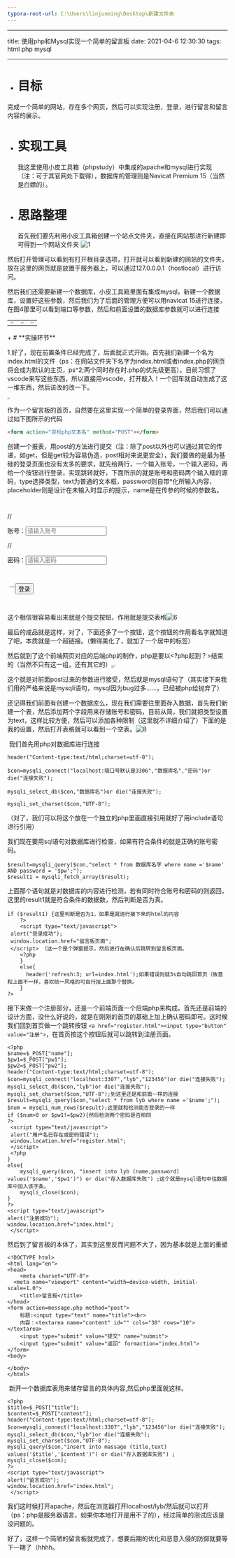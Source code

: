 ```yaml
---
typora-root-url: C:\Users\linjunming\Desktop\新建文件夹
---
```


- - -
title: 使用php和Mysql实现一个简单的留言板
date: 2021-04-6 12:30:30
tags: html php mysql 
- - -
+ # **目标**
  

完成一个简单的网站，存在多个网页，然后可以实现注册，登录，进行留言和留言内容的展示。

+ # **实现工具**

  我这里使用小皮工具箱（phpstudy）中集成的apache和mysql进行实现（注：可于其官网处下载得），数据库的管理则是Navicat Premium 15（当然是白嫖的）。

+ # **思路整理**  

  首先我们要先利用小皮工具箱创建一个站点文件夹，直接在网站那进行新建即可得到一个网站文件夹
![1](/../../../../../images/1.jpg)

然后打开管理可以看到有打开根目录选项，打开就可以看到新建的网站的文件夹，放在这里的网页就是放置于服务器上，可以通过127.0.0.0.1（hostlocal）进行访问。

​		然后我们还需要新建一个数据库，小皮工具箱里面有集成mysql，新建一个数据库，设置好这些参数，然后我们为了后面的管理方便可以用navicat 15进行连接，在图4那里可以看到端口等参数，然后和前面设置的数据库参数就可以进行连接
<table><tr>
<td><img src="/../../../../../images/2.JPG" alt="2" style="zoom:25%;" /></td>
<td><img src="/../../../../../images/3.JPG" alt="3" style="zoom:25%;" /></td>
<td><img src="/../../../../../images/4.JPG" alt="4" style="zoom:25%;" /></td>
</table></tr>
+ # **实操环节**  

  ​		1.好了，现在前置条件已经完成了，后面就正式开始。首先我们新建一个名为index.html的文件（ps：在网站文件夹下名字为index.html或者index.php的网页将会成为默认的主页，ps^2;两个同时存在时.php的优先级更高）。目前习惯了vscode来写这些东西，所以直接用vscode，打开敲入！一个回车就自动生成了这一堆东西，然后该改的改一下。

  <img src="/../../../../../images/5.JPG" alt="5" style="zoom:25%;" />

  ​		作为一个留言板的首页，自然要在这里实现一个简单的登录界面，然后我们可以通过如下图所示的代码

  ```html
  <form action="目标php文本名" method="POST"></form>
  ```

  创建一个报表，用post的方法进行提交（注：除了post以外也可以通过其它的传递，如get，但是get较为容易伪造，post相对来说更安全），我们要做的是最为基础的登录页面也没有太多的要求，就先给两行，一个输入账号，一个输入密码，再给一个按钮进行登录，实现跳转就好，下面所示的就是账号和密码两个输入框的源码，type选择类型，text为普通的文本框，password则自带*化所输入内容，placeholder则是设计在未输入时显示的提示，name是在传参的时候的参数名。
  
```
  
```
   //<p>账号：<input type="text" placeholder="请输入账号" name="name"></p>
  //<p>密码：<input type="password" placeholder="请输入密码" name="pw"></p>

```
  
```

  ​	```<input type="submit" name="submit" value="登录">
  ```


  ```

这个相信很容易看出来就是个提交按钮，作用就是提交表格![6](/../../../../../images/6.JPG)

最后的成品就是这样，对了，下面还多了一个按钮，这个按钮的作用看名字就知道了吧，本质就是一个超链接。（懒得美化了，就加了一个居中的标签）

​		然后就到了这个前端网页对应的后端php的制作，php是要以<?php起到？>结束的（当然不只有这一组，还有其它的）<img src="/../../../../../images/7.JPG" alt="7" style="zoom: 33%;" />

这个就是对前面post过来的参数进行接受，然后就是mysql语句了（其实接下来我们用的严格来说是mysqli语句，mysql因为bug过多……，已经被php给抛弃了）

​		还记得我们前面有创建一个数据库么，现在我们需要往里面存入数据，首先我们新建一个表，然后添加两个字段用来存储账号和密码，目前从简，我们就把类型设置为text，这样比较方便，然后可以添加各种限制（这里就不详细介绍了）下面的是我的设置，然后打开表格就可以看到一个空表。![8](/../../../../../images/8.JPG)

​			我们首先用php对数据库进行连接

```
header("Content-type:text/html;charset=utf-8");

$con=mysqli_connect("localhost:端口号默认是3306","数据库名","密码")or die("连接失败");

mysqli_select_db($con,"数据库名")or die("连接失败");

mysqli_set_charset($con,"UTF-8");
```

（对了，我们可以将这个放在一个独立的php里面直接引用就好了用include语句进行引用）

​		我们现在要用sql语句对数据库进行检查，如果有符合条件的就是正确的账号密码。
```
$result=mysqli_query($con,"select * from 数据库名字 where name ='$name' AND password = '$pw';"); 
$result1 = mysqli_fetch_array($result);
```

上面那个语句就是对数据库的内容进行检测，若有同时符合账号和密码的则返回，这里的result1就是符合条件的数据数，然后判断是否为真。
```
if ($result1) {这里判断是否为1，如果是就进行接下来的html的内容
    ?>
    <script type="text/javascript"> 
 alert("登录成功"); 
 window.location.href="留言板页面"; 
 </script> （这一个是个弹窗提示，然后进行在确认后跳转到留言板页面。
    <?php
    }
    else{
      header('refresh:3; url=index.html');如果错误则就3s自动跳回首页（故意和上面不一样，喜欢统一风格的可自行按上面那个替换。
    }
?>
```

​		接下来做一个注册部分，还是一个前端页面一个后端php来构成。首先还是前端的设计方面，没什么好说的，就是在刚刚的首页的基础上加上确认密码即可。这时候我们回到首页做一个跳转按钮 `<a href="register.html"><input type="button" value="注册">`，在首页按这个按钮后就可以跳转到注册页面。

```
<?php
$name=$_POST["name"];
$pw1=$_POST["pw1"];
$pw2=$_POST["pw2"];
header("Content-type:text/html;charset=utf-8");
$con=mysqli_connect("localhost:3307","lyb","123456")or die("连接失败");
mysqli_select_db($con,"lyb")or die("连接失败");
mysqli_set_charset($con,"UTF-8");到这里还是和前面一样的连接
$result=mysqli_query($con,"select * from lyb where name ='$name';"); 
$num = mysqli_num_rows($result);这里就和检测能否登录的一样
if ($num>0 or $pw1!=$pw2){然后检测两个密码是否相同
?> 
 <script type="text/javascript"> 
 alert("用户名已存在或密码错误"); 
 window.location.href="register.html"; 
 </script> 
 <?php 
} 
else{
    mysqli_query($con, "insert into lyb (name,password) values('$name','$pw1')") or die("存入数据库失败") ;这个就是mysql语句中往数据库中加入该字条。
    mysqli_close($con);
}
?> 
<script type="text/javascript"> 
alert("注册成功"); 
window.location.href="index.html"; 
 </script> 

```

​		然后到了留言板的本体了，其实到这里反而问题不大了，因为基本就是上面的重塑

```
<!DOCTYPE html>
<html lang="en">
<head>
    <meta charset="UTF-8">
  <meta name="viewport" content="width=device-width, initial-scale=1.0">
    <title>留言板</title>
</head>
<form action=message.php method="post">
    标题:<input type="text" name="title"><br>
    内容：<textarea name="content" id="" cols="30" rows="10"></textarea>
    <input type="submit" value="提交" name="submit">
    <input type="submit" value="返回" formaction="index.html">
</form>
<body>
    
</body>
</html>
```

​			新开一个数据库表用来储存留言的具体内容,然后php里面就这样。

```
<?php
$title=$_POST["title"];
$content=$_POST["content"];
header("Content-type:text/html;charset=utf-8");
$con=mysqli_connect("localhost:3307","lyb","123456")or die("连接失败");
mysqli_select_db($con,"lyb")or die("连接失败");
mysqli_set_charset($con,"UTF-8");
mysqli_query($con,"insert into massage (title,text) values('$title','$content')") or die("存入数据库失败") ; 
mysqli_close($con); 
?> 
<script type="text/javascript"> 
alert("留言成功"); 
window.location.href="index.html"; 
 </script> 

```

​			我们这时候打开apache，然后在浏览器打开localhost/lyb/然后就可以打开（ps：php是服务器语言，如果你本地打开是用不了的），经过简单的测试应该是没问题的。

​		好了，这样一个简陋的留言板就完成了，想要后期的优化和恶意入侵的防御就要等下一期了（hhhh。


